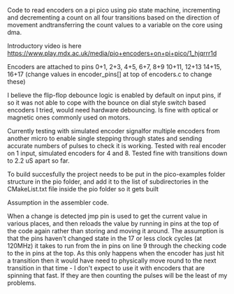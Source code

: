 Code to read encoders on a pi pico using pio state machine, incrementing and decrementing a count on all four transitions based on the direction of movement andtransferring the count values to a variable on the core using dma.

Introductory video is here https://www.play.mdx.ac.uk/media/pio+encoders+on+pi+pico/1_hjqrrr1d



Encoders are attached to pins 0+1, 2+3, 4+5, 6+7, 8+9 10+11, 12+13 14+15, 16+17 (change values in encoder_pins[] at top of encoders.c to change these)

I believe the flip-flop debounce logic is enabled by default on input pins, if so it was not able to cope with the bounce on dial style switch based encoders I tried, would need hardware debouncing. Is fine with optical or magnetic ones commonly used on motors. 

Currently testing with simulated encoder signalfor multiple encoders from another micro to enable single stepping through states and sending accurate numbers of pulses to check it is working. Tested with real encoder on 1 input, simulated encoders for 4 and 8. Tested fine with transitions down to 2.2 uS apart so far.

To build succesfully the project needs to be put in the pico-examples folder structure in the pio folder, and add it to the list of subdirectories in the CMakeList.txt file inside the pio folder so it gets built

Assumption in the assembler code.

When a change is detected jmp pin is used to get the current value in various places, and then reloads the value by running in pins at the top of the code again rather than storing and moving it around. The assumption is that the pins haven't changed state in the 17 or less clock cycles (at 120MHz) it takes to run from the in pins on line 9 through the checking code to the in pins at the top. As this only happens when the encoder has just hit a transition then it would have need to physically move round to the next transition in that time - I don't expect to use it with encoders that are spinning that fast. If they are then counting the pulses will be the least of my problems.
